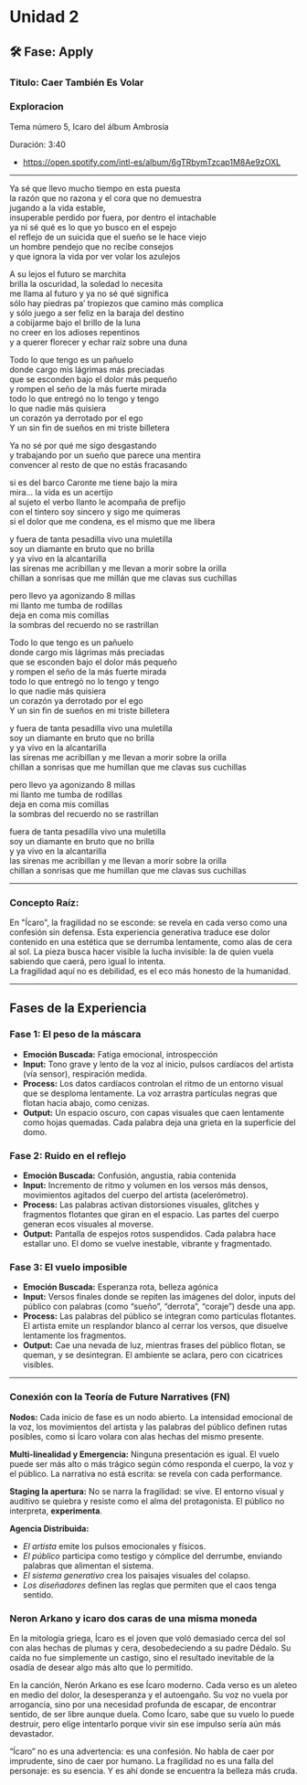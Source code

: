 # Unidad 2


## 🛠 Fase: Apply
### Titulo: Caer También Es Volar
### Exploracion
Tema número 5, Icaro del álbum Ambrosía

Duración: 3:40
- https://open.spotify.com/intl-es/album/6gTRbymTzcap1M8Ae9zOXL
---
Ya sé que llevo mucho tiempo en esta puesta  
la razón que no razona y el cora que no demuestra  
jugando a la vida estable,  
insuperable perdido por fuera, por dentro el intachable  
ya ni sé qué es lo que yo busco en el espejo  
el reflejo de un suicida que el sueño se le hace viejo  
un hombre pendejo que no recibe consejos  
y que ignora la vida por ver volar los azulejos  

A su lejos el futuro se marchita  
brilla la oscuridad, la soledad lo necesita  
me llama al futuro y ya no sé qué significa  
sólo hay piedras pa’ tropiezos que camino más complica  
y sólo juego a ser feliz en la baraja del destino  
a cobijarme bajo el brillo de la luna  
no creer en los adioses repentinos  
y a querer florecer y echar raíz sobre una duna  

Todo lo que tengo es un pañuelo  
donde cargo mis lágrimas más preciadas  
que se esconden bajo el dolor más pequeño  
y rompen el seño de la más fuerte mirada  
todo lo que entregó no lo tengo y tengo  
lo que nadie más quisiera  
un corazón ya derrotado por el ego  
Y un sin fin de sueños en mi triste billetera  

Ya no sé por qué me sigo desgastando  
y trabajando por un sueño que parece una mentira  
convencer al resto de que no estás fracasando  

si es del barco Caronte me tiene bajo la mira  
mira… la vida es un acertijo  
al sujeto el verbo llanto le acompaña de prefijo  
con el tintero soy sincero y sigo me quimeras  
si el dolor que me condena, es el mismo que me libera  

y fuera de tanta pesadilla vivo una muletilla  
soy un diamante en bruto que no brilla  
y ya vivo en la alcantarilla  
las sirenas me acribillan y me llevan a morir sobre la orilla  
chillan a sonrisas que me millán que me clavas sus cuchillas  

pero llevo ya agonizando 8 millas  
mi llanto me tumba de rodillas  
deja en coma mis comillas  
la sombras del recuerdo no se rastrillan  

Todo lo que tengo es un pañuelo  
donde cargo mis lágrimas más preciadas  
que se esconden bajo el dolor más pequeño  
y rompen el seño de la más fuerte mirada  
todo lo que entregó no lo tengo y tengo  
lo que nadie más quisiera  
un corazón ya derrotado por el ego  
Y un sin fin de sueños en mi triste billetera  

y fuera de tanta pesadilla vivo una muletilla  
soy un diamante en bruto que no brilla  
y ya vivo en la alcantarilla  
las sirenas me acribillan y me llevan a morir sobre la orilla  
chillan a sonrisas que me humillan que me clavas sus cuchillas  

pero llevo ya agonizando 8 millas  
mi llanto me tumba de rodillas  
deja en coma mis comillas  
la sombras del recuerdo no se rastrillan

fuera de tanta pesadilla vivo una muletilla  
soy un diamante en bruto que no brilla  
y ya vivo en la alcantarilla  
las sirenas me acribillan y me llevan a morir sobre la orilla  
chillan a sonrisas que me humillan que me clavas sus cuchillas  

---

###  Concepto Raíz:
En "Ícaro", la fragilidad no se esconde: se revela en cada verso como una confesión sin defensa. Esta experiencia generativa traduce ese dolor contenido en una estética que se derrumba lentamente, como alas de cera al sol. La pieza busca hacer visible la lucha invisible: la de quien vuela sabiendo que caerá, pero igual lo intenta.  
La fragilidad aquí no es debilidad, es el eco más honesto de la humanidad.

---

##  Fases de la Experiencia

###  Fase 1: El peso de la máscara
- **Emoción Buscada:** Fatiga emocional, introspección  
- **Input:** Tono grave y lento de la voz al inicio, pulsos cardíacos del artista (vía sensor), respiración medida.  
- **Process:** Los datos cardíacos controlan el ritmo de un entorno visual que se desploma lentamente. La voz arrastra partículas negras que flotan hacia abajo, como cenizas.  
- **Output:** Un espacio oscuro, con capas visuales que caen lentamente como hojas quemadas. Cada palabra deja una grieta en la superficie del domo.

###  Fase 2: Ruido en el reflejo
- **Emoción Buscada:** Confusión, angustia, rabia contenida  
- **Input:** Incremento de ritmo y volumen en los versos más densos, movimientos agitados del cuerpo del artista (acelerómetro).  
- **Process:** Las palabras activan distorsiones visuales, glitches y fragmentos flotantes que giran en el espacio. Las partes del cuerpo generan ecos visuales al moverse.  
- **Output:** Pantalla de espejos rotos suspendidos. Cada palabra hace estallar uno. El domo se vuelve inestable, vibrante y fragmentado.

###  Fase 3: El vuelo imposible
- **Emoción Buscada:** Esperanza rota, belleza agónica  
- **Input:** Versos finales donde se repiten las imágenes del dolor, inputs del público con palabras (como “sueño”, “derrota”, “coraje”) desde una app.  
- **Process:** Las palabras del público se integran como partículas flotantes. El artista emite un resplandor blanco al cerrar los versos, que disuelve lentamente los fragmentos.  
- **Output:** Cae una nevada de luz, mientras frases del público flotan, se queman, y se desintegran. El ambiente se aclara, pero con cicatrices visibles.

---

### Conexión con la Teoría de Future Narratives (FN)

**Nodos:** Cada inicio de fase es un nodo abierto. La intensidad emocional de la voz, los movimientos del artista y las palabras del público definen rutas posibles, como si Ícaro volara con alas hechas del mismo presente.

**Multi-linealidad y Emergencia:** Ninguna presentación es igual. El vuelo puede ser más alto o más trágico según cómo responda el cuerpo, la voz y el público. La narrativa no está escrita: se revela con cada performance.

**Staging la apertura:** No se narra la fragilidad: se vive. El entorno visual y auditivo se quiebra y resiste como el alma del protagonista. El público no interpreta, **experimenta**.

**Agencia Distribuida:**
- *El artista* emite los pulsos emocionales y físicos.  
- *El público* participa como testigo y cómplice del derrumbe, enviando palabras que alimentan el sistema.  
- *El sistema generativo* crea los paisajes visuales del colapso.  
- *Los diseñadores* definen las reglas que permiten que el caos tenga sentido.


### Neron Arkano y icaro dos caras de una misma moneda
En la mitología griega, Ícaro es el joven que voló demasiado cerca del sol con alas hechas de plumas y cera, desobedeciendo a su padre Dédalo. Su caída no fue simplemente un castigo, sino el resultado inevitable de la osadía de desear algo más alto que lo permitido.

En la canción, Nerón Arkano es ese Ícaro moderno. Cada verso es un aleteo en medio del dolor, la desesperanza y el autoengaño. Su voz no vuela por arrogancia, sino por una necesidad profunda de escapar, de encontrar sentido, de ser libre aunque duela. Como Ícaro, sabe que su vuelo lo puede destruir, pero elige intentarlo porque vivir sin ese impulso sería aún más devastador.

“Ícaro” no es una advertencia: es una confesión. No habla de caer por imprudente, sino de caer por humano. La fragilidad no es una falla del personaje: es su esencia.
Y es ahí donde se encuentra la belleza más cruda.



